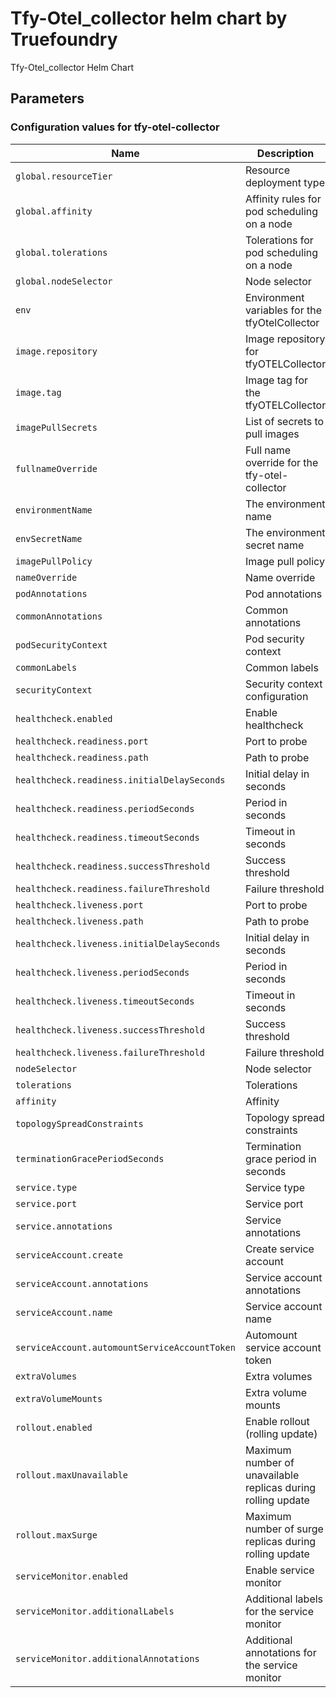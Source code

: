 # Tfy-Otel_collector helm chart by Truefoundry

Tfy-Otel_collector Helm Chart 

## Parameters

### Configuration values for tfy-otel-collector

| Name                                          | Description                                                  | Value                                                |
| --------------------------------------------- | ------------------------------------------------------------ | ---------------------------------------------------- |
| `global.resourceTier`                         | Resource deployment type                                     | `""`                                                 |
| `global.affinity`                             | Affinity rules for pod scheduling on a node                  | `{}`                                                 |
| `global.tolerations`                          | Tolerations for pod scheduling on a node                     | `[]`                                                 |
| `global.nodeSelector`                         | Node selector                                                | `{}`                                                 |
| `env`                                         | Environment variables for the tfyOtelCollector               | `{}`                                                 |
| `image.repository`                            | Image repository for tfyOTELCollector                        | `tfy.jfrog.io/tfy-private-images/tfy-otel-collector` |
| `image.tag`                                   | Image tag for the tfyOTELCollector                           | `8b3e3b61f9e098897460802cb92170cb192ba7df`           |
| `imagePullSecrets`                            | List of secrets to pull images                               | `[]`                                                 |
| `fullnameOverride`                            | Full name override for the tfy-otel-collector                | `""`                                                 |
| `environmentName`                             | The environment name                                         | `default`                                            |
| `envSecretName`                               | The environment secret name                                  | `""`                                                 |
| `imagePullPolicy`                             | Image pull policy                                            | `IfNotPresent`                                       |
| `nameOverride`                                | Name override                                                | `""`                                                 |
| `podAnnotations`                              | Pod annotations                                              | `{}`                                                 |
| `commonAnnotations`                           | Common annotations                                           | `{}`                                                 |
| `podSecurityContext`                          | Pod security context                                         | `{}`                                                 |
| `commonLabels`                                | Common labels                                                | `{}`                                                 |
| `securityContext`                             | Security context configuration                               | `{}`                                                 |
| `healthcheck.enabled`                         | Enable healthcheck                                           | `true`                                               |
| `healthcheck.readiness.port`                  | Port to probe                                                | `3000`                                               |
| `healthcheck.readiness.path`                  | Path to probe                                                | `/health/status`                                     |
| `healthcheck.readiness.initialDelaySeconds`   | Initial delay in seconds                                     | `30`                                                 |
| `healthcheck.readiness.periodSeconds`         | Period in seconds                                            | `10`                                                 |
| `healthcheck.readiness.timeoutSeconds`        | Timeout in seconds                                           | `1`                                                  |
| `healthcheck.readiness.successThreshold`      | Success threshold                                            | `1`                                                  |
| `healthcheck.readiness.failureThreshold`      | Failure threshold                                            | `3`                                                  |
| `healthcheck.liveness.port`                   | Port to probe                                                | `3000`                                               |
| `healthcheck.liveness.path`                   | Path to probe                                                | `/health/status`                                     |
| `healthcheck.liveness.initialDelaySeconds`    | Initial delay in seconds                                     | `600`                                                |
| `healthcheck.liveness.periodSeconds`          | Period in seconds                                            | `10`                                                 |
| `healthcheck.liveness.timeoutSeconds`         | Timeout in seconds                                           | `1`                                                  |
| `healthcheck.liveness.successThreshold`       | Success threshold                                            | `1`                                                  |
| `healthcheck.liveness.failureThreshold`       | Failure threshold                                            | `3`                                                  |
| `nodeSelector`                                | Node selector                                                | `{}`                                                 |
| `tolerations`                                 | Tolerations                                                  | `{}`                                                 |
| `affinity`                                    | Affinity                                                     | `{}`                                                 |
| `topologySpreadConstraints`                   | Topology spread constraints                                  | `{}`                                                 |
| `terminationGracePeriodSeconds`               | Termination grace period in seconds                          | `120`                                                |
| `service.type`                                | Service type                                                 | `ClusterIP`                                          |
| `service.port`                                | Service port                                                 | `4318`                                               |
| `service.annotations`                         | Service annotations                                          | `{}`                                                 |
| `serviceAccount.create`                       | Create service account                                       | `true`                                               |
| `serviceAccount.annotations`                  | Service account annotations                                  | `{}`                                                 |
| `serviceAccount.name`                         | Service account name                                         | `""`                                                 |
| `serviceAccount.automountServiceAccountToken` | Automount service account token                              | `true`                                               |
| `extraVolumes`                                | Extra volumes                                                | `[]`                                                 |
| `extraVolumeMounts`                           | Extra volume mounts                                          | `[]`                                                 |
| `rollout.enabled`                             | Enable rollout (rolling update)                              | `true`                                               |
| `rollout.maxUnavailable`                      | Maximum number of unavailable replicas during rolling update | `1`                                                  |
| `rollout.maxSurge`                            | Maximum number of surge replicas during rolling update       | `50%`                                                |
| `serviceMonitor.enabled`                      | Enable service monitor                                       | `true`                                               |
| `serviceMonitor.additionalLabels`             | Additional labels for the service monitor                    | `{}`                                                 |
| `serviceMonitor.additionalAnnotations`        | Additional annotations for the service monitor               | `{}`                                                 |
